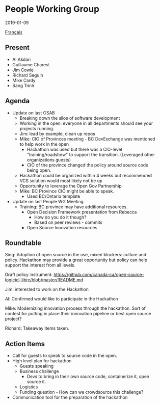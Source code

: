 # People Working Group

2019-01-09

[Français](https://github.com/canada-ca/OS-Advisory_Conseil-SO/blob/master/fr/Groupe_de_travail_Personnes/2019-01-09.md#groupe-de-travail-sur-les-personnes) 

## Present

* Al Akdari
* Guillaume Charest
* Jim Cowie
* Richard Seguin
* Mike Cardy
* Sang Trinh

## Agenda

* Update on last OSAB
  * Breaking down the silos of software development
  * Working in the open: everyone in all departments should see your projects running.
  * Jim: lead by example, clean up repos
  * Mike: CIO of Provinces meeting - BC DevExchange was mentioned to help work in the open
    * Hackathon was used but there was a CIO-level "training/roadshow" to support the transition. (Leveraged other organizations guests)
    * CIO of the province changed the policy around source code being open.
  * Hackathon could be organized within 4 weeks but recommended VCS solution would most likely not be up
  * Opportunity to leverage the Open Gov Partnership
  * Mike: BC Province CIO might be able to speak.
    * Used BC/Ontario template
* Update on last People WG Meeting
  * Training: BC province may have additional resources.
    * Open Decision Framework presentation from Rebecca
      * How do you do it though?
      * Based on peer reviews - commits
    * Open Source Innovation resources

## Roundtable

Sing: Adoption of open source in the use, mixed blockers: culture and policy. Hackathon may provide a great opportunity but policy can help support the interest from all levels.

Draft policy instrument: https://github.com/canada-ca/open-source-logiciel-libre/blob/master/README.md

Jim: interested to work on the Hackathon

Al: Confirmed would like to participate in the Hackathon

Mike: Modernizing innovation process through the hackathon. Sort of contest for putting in place their innovation pipeline or best open source project?

Richard: Takeaway items taken.

## Action Items

* Call for guests to speak to source code in the open.
* High level plan for hackathon
  * Guests speaking
  * Business challenge
    * Devs to bring in their own source code, containerize it, open source it.
  * Logistics
  * Funding question - How can we crowdsource this challenge?
* Communication tool for the preparation of the hackathon 
